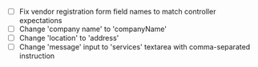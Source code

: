 - [ ] Fix vendor registration form field names to match controller expectations
- [ ] Change 'company name' to 'companyName'
- [ ] Change 'location' to 'address'
- [ ] Change 'message' input to 'services' textarea with comma-separated instruction
